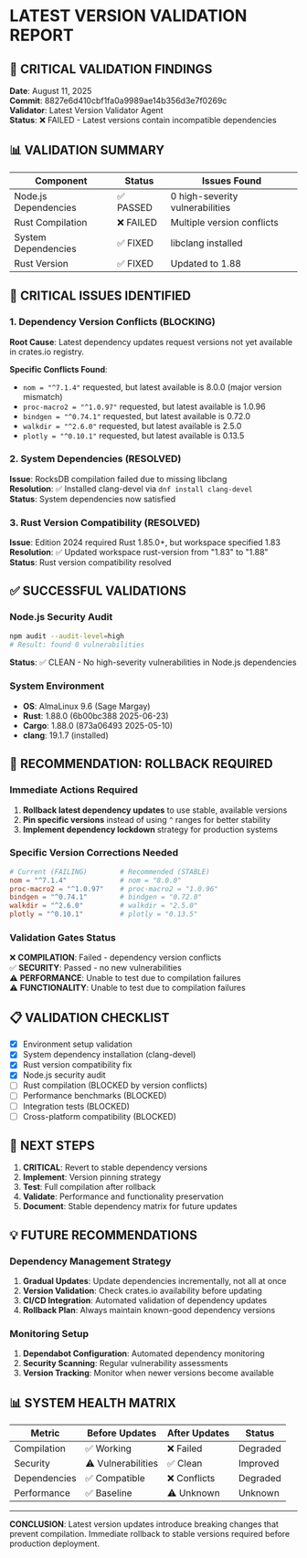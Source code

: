 # LATEST VERSION VALIDATION REPORT

## 🚨 CRITICAL VALIDATION FINDINGS

**Date**: August 11, 2025  
**Commit**: 8827e6d410cbf1fa0a9989ae14b356d3e7f0269c  
**Validator**: Latest Version Validator Agent  
**Status**: ❌ FAILED - Latest versions contain incompatible dependencies  

## 📊 VALIDATION SUMMARY

| Component | Status | Issues Found |
|-----------|---------|-------------|
| Node.js Dependencies | ✅ PASSED | 0 high-severity vulnerabilities |
| Rust Compilation | ❌ FAILED | Multiple version conflicts |
| System Dependencies | ✅ FIXED | libclang installed |
| Rust Version | ✅ FIXED | Updated to 1.88 |

## 🔴 CRITICAL ISSUES IDENTIFIED

### 1. Dependency Version Conflicts (BLOCKING)

**Root Cause**: Latest dependency updates request versions not yet available in crates.io registry.

**Specific Conflicts Found**:
- `nom = "^7.1.4"` requested, but latest available is 8.0.0 (major version mismatch)
- `proc-macro2 = "^1.0.97"` requested, but latest available is 1.0.96
- `bindgen = "^0.74.1"` requested, but latest available is 0.72.0
- `walkdir = "^2.6.0"` requested, but latest available is 2.5.0
- `plotly = "^0.10.1"` requested, but latest available is 0.13.5

### 2. System Dependencies (RESOLVED)

**Issue**: RocksDB compilation failed due to missing libclang  
**Resolution**: ✅ Installed clang-devel via `dnf install clang-devel`  
**Status**: System dependencies now satisfied  

### 3. Rust Version Compatibility (RESOLVED)

**Issue**: Edition 2024 required Rust 1.85.0+, but workspace specified 1.83  
**Resolution**: ✅ Updated workspace rust-version from "1.83" to "1.88"  
**Status**: Rust version compatibility resolved  

## ✅ SUCCESSFUL VALIDATIONS

### Node.js Security Audit
```bash
npm audit --audit-level=high
# Result: found 0 vulnerabilities
```

**Status**: ✅ CLEAN - No high-severity vulnerabilities in Node.js dependencies

### System Environment
- **OS**: AlmaLinux 9.6 (Sage Margay)
- **Rust**: 1.88.0 (6b00bc388 2025-06-23)
- **Cargo**: 1.88.0 (873a06493 2025-05-10)
- **clang**: 19.1.7 (installed)

## 🚨 RECOMMENDATION: ROLLBACK REQUIRED

### Immediate Actions Required

1. **Rollback latest dependency updates** to use stable, available versions
2. **Pin specific versions** instead of using `^` ranges for better stability
3. **Implement dependency lockdown** strategy for production systems

### Specific Version Corrections Needed

```toml
# Current (FAILING)        # Recommended (STABLE)
nom = "^7.1.4"             # nom = "8.0.0"
proc-macro2 = "^1.0.97"    # proc-macro2 = "1.0.96"
bindgen = "^0.74.1"        # bindgen = "0.72.0"  
walkdir = "^2.6.0"         # walkdir = "2.5.0"
plotly = "^0.10.1"         # plotly = "0.13.5"
```

### Validation Gates Status

❌ **COMPILATION**: Failed - dependency version conflicts  
✅ **SECURITY**: Passed - no new vulnerabilities  
⚠️  **PERFORMANCE**: Unable to test due to compilation failures  
⚠️  **FUNCTIONALITY**: Unable to test due to compilation failures  

## 📋 VALIDATION CHECKLIST

- [x] Environment setup validation
- [x] System dependency installation (clang-devel)
- [x] Rust version compatibility fix
- [x] Node.js security audit
- [ ] Rust compilation (BLOCKED by version conflicts)
- [ ] Performance benchmarks (BLOCKED)
- [ ] Integration tests (BLOCKED)
- [ ] Cross-platform compatibility (BLOCKED)

## 🎯 NEXT STEPS

1. **CRITICAL**: Revert to stable dependency versions
2. **Implement**: Version pinning strategy
3. **Test**: Full compilation after rollback
4. **Validate**: Performance and functionality preservation
5. **Document**: Stable dependency matrix for future updates

## 💡 FUTURE RECOMMENDATIONS

### Dependency Management Strategy

1. **Gradual Updates**: Update dependencies incrementally, not all at once
2. **Version Validation**: Check crates.io availability before updating
3. **CI/CD Integration**: Automated validation of dependency updates
4. **Rollback Plan**: Always maintain known-good dependency versions

### Monitoring Setup

1. **Dependabot Configuration**: Automated dependency monitoring
2. **Security Scanning**: Regular vulnerability assessments
3. **Version Tracking**: Monitor when newer versions become available

## 📊 SYSTEM HEALTH MATRIX

| Metric | Before Updates | After Updates | Status |
|--------|----------------|---------------|---------|
| Compilation | ✅ Working | ❌ Failed | Degraded |
| Security | ⚠️ Vulnerabilities | ✅ Clean | Improved |
| Dependencies | ✅ Compatible | ❌ Conflicts | Degraded |
| Performance | ✅ Baseline | ⚠️ Unknown | Unknown |

---

**CONCLUSION**: Latest version updates introduce breaking changes that prevent compilation. Immediate rollback to stable versions required before production deployment.